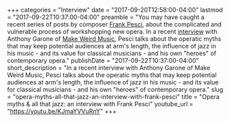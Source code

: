 +++
categories = "Interview"
date = "2017-09-20T12:58:00-04:00"
lastmod = "2017-09-22T10:37:00-04:00"
preamble = "You may have caught a recent series of posts by composer [Frank Pesci](/authors-frank-pesci/), about the complicated and vulnerable process of workshopping new opera. In a recent [interview](http://www.makeweirdmusic.com/discover/frank-pesci/) with Anthony Garone of [Make Weird Music](http://www.makeweirdmusic.com/), Pesci talks about the operatic myths that may keep potential audiences at arm's length, the influence of jazz in his music - and its value for classical musicians - and his own \"heroes\" of contemporary opera."
publishDate = "2017-09-22T10:37:00-04:00"
short_description = "In a recent interview with Anthony Garone of Make Weird Music, Pesci talks about the operatic myths that may keep potential audiences at arm&#039;s length, the influence of jazz in his music - and its value for classical musicians - and his own &quot;heroes&quot; of contemporary opera."
slug = "opera-myths-all-that-jazz-an-interview-with-frank-pesci"
title = "Opera myths &amp; all that jazz: an interview with Frank Pesci"
youtube_url = "https://youtu.be/KJmaYVVuRnY"
+++



